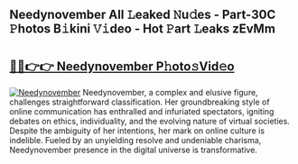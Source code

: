 ## Needynovember All 𝙻eaked 𝙽u𝚍es - Part-30C 𝙿hotos B𝚒kini 𝚅𝚒deo - Hot 𝙿art 𝙻eaks zEvMm

# <h2><a href="http://ld6gjzc.urlbe.top/?page=Needynovember">🔗🔗👉👉 Needynovember P𝚑oto𝚜Vid𝚎o</a></h2>

[![Needynovember](https://i.imgur.com/eBuTRDB.gif)](http://ld6gjzc.urlbe.top/?page=Needynovember)
Needynovember, a complex and elusive figure, challenges straightforward classification. Her groundbreaking style of online communication has enthralled and infuriated spectators, igniting debates on ethics, individuality, and the evolving nature of virtual societies. Despite the ambiguity of her intentions, her mark on online culture is indelible. Fueled by an unyielding resolve and undeniable charisma, Needynovember presence in the digital universe is transformative.

